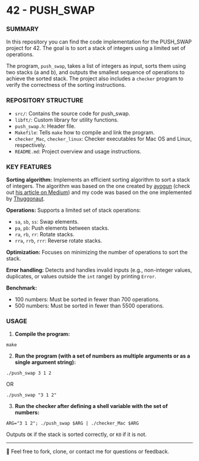 # 42 - PUSH_SWAP

### SUMMARY
In this repository you can find the code implementation for the PUSH_SWAP project for 42. The goal is to sort a stack of integers using a limited set of operations. 

The program, `push_swap`, takes a list of integers as input, sorts them using two stacks (a and b), and outputs the smallest sequence of operations to achieve the sorted stack. The project also includes a `checker` program to verify the correctness of the sorting instructions.

### REPOSITORY STRUCTURE
- `src/`: Contains the source code for push_swap.
- `libft/`: Custom library for utility functions.
- `push_swap.h`: Header file.
- `Makefile`: Tells `make` how to compile and link the program.
- `checker_Mac`, `checker_linux`: Checker executables for Mac OS and Linux, respectively.
- `README.md`: Project overview and usage instructions.

### KEY FEATURES
**Sorting algorithm:** Implements an efficient sorting algorithm to sort a stack of integers. The algorithm was based on the one created by [ayogun](https://github.com/ayogun) (check out [his article on Medium](https://medium.com/@ayogun/push-swap-c1f5d2d41e97)) and my code was based on the one implemented by [Thuggonaut](https://github.com/Thuggonaut).

**Operations:** Supports a limited set of stack operations:
- `sa`, `sb`, `ss`: Swap elements.
- `pa`, `pb`: Push elements between stacks.
- `ra`, `rb`, `rr`: Rotate stacks.
- `rra`, `rrb`, `rrr`: Reverse rotate stacks.

**Optimization:** Focuses on minimizing the number of operations to sort the stack.

**Error handling:** Detects and handles invalid inputs (e.g., non-integer values, duplicates, or values outside the `int` range) by printing `Error`.

**Benchmark:**
- 100 numbers: Must be sorted in fewer than 700 operations.
- 500 numbers: Must be sorted in fewer than 5500 operations.

### USAGE
1. **Compile the program:**
```
make
```
2. **Run the program (with a set of numbers as multiple arguments or as a single argument string):**
```
./push_swap 3 1 2
```
OR
```
./push_swap "3 1 2"
```
3. **Run the checker after defining a shell variable with the set of numbers:**
```
ARG="3 1 2"; ./push_swap $ARG | ./checker_Mac $ARG
```
Outputs `OK` if the stack is sorted correctly, or `KO` if it is not.

----
🐸 Feel free to fork, clone, or contact me for questions or feedback. 
